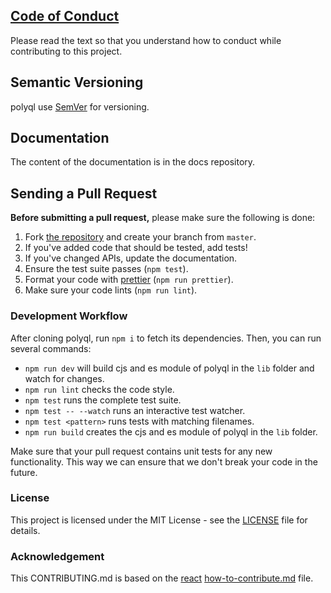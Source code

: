 
## [Code of Conduct](./.github/CODE_OF_CONDUCT.md)

Please read the text so that you understand how to conduct while contributing to this project.

## Semantic Versioning

polyql use [SemVer](http://semver.org/) for versioning.

## Documentation

The content of the documentation is in the docs repository.

## Sending a Pull Request

**Before submitting a pull request,** please make sure the following is done:

1. Fork [the repository](https://github.com/schulke-214/polyql) and create your branch from `master`.
2. If you've added code that should be tested, add tests!
3. If you've changed APIs, update the documentation.
4. Ensure the test suite passes (`npm test`).
5. Format your code with [prettier](https://github.com/prettier/prettier) (`npm run prettier`).
6. Make sure your code lints (`npm run lint`).

### Development Workflow

After cloning polyql, run `npm i` to fetch its dependencies.
Then, you can run several commands:

- `npm run dev` will build cjs and es module of polyql in the `lib` folder and watch for changes.
- `npm run lint` checks the code style.
- `npm test` runs the complete test suite.
- `npm test -- --watch` runs an interactive test watcher.
- `npm test <pattern>` runs tests with matching filenames.
- `npm run build` creates the cjs and es module of polyql in the `lib` folder.

Make sure that your pull request contains unit tests for any new functionality. This way we can ensure that we don't break your code in the future.

### License

This project is licensed under the MIT License - see the [LICENSE](LICENSE) file for details.

### Acknowledgement

This CONTRIBUTING.md is based on the [react](https://github.com/facebook/react) [how-to-contribute.md](https://github.com/facebook/react/blob/master/docs/contributing/how-to-contribute.md) file.
